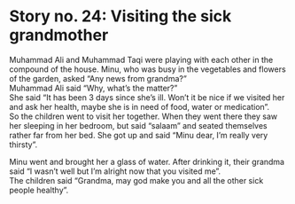 Story no. 24: Visiting the sick grandmother
===========================================

Muhammad Ali and Muhammad Taqi were playing with each other in the
compound of the house. Minu, who was busy in the vegetables and flowers
of the garden, asked “Any news from grandma?”  
 Muhammad Ali said “Why, what’s the matter?”  
 She said “It has been 3 days since she’s ill. Won’t it be nice if we
visited her and ask her health, maybe she is in need of food, water or
medication”.  
 So the children went to visit her together. When they went there they
saw her sleeping in her bedroom, but said “salaam” and seated themselves
rather far from her bed. She got up and said “Minu dear, I’m really very
thirsty”.

Minu went and brought her a glass of water. After drinking it, their
grandma said “I wasn’t well but I’m alright now that you visited me”.  
 The children said “Grandma, may god make you and all the other sick
people healthy”.


